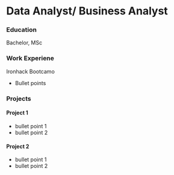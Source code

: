 # Data Analyst/ Business Analyst

### Education
Bachelor, MSc

### Work Experiene
Ironhack Bootcamo 
- Bullet points

### Projects
#### Project 1
- bullet point 1
- bullet point 2

#### Project 2
- bullet point 1
- bullet point 2

  
